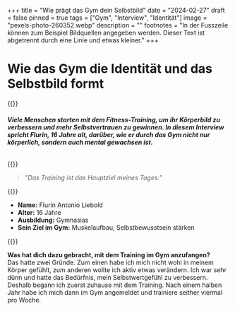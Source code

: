 +++
title = "Wie prägt das Gym dein Selbstbild"
date = "2024-02-27"
draft = false
pinned = true
tags = ["Gym", "Interview", "Identität"]
image = "pexels-photo-260352.webp"
description = ""
footnotes = "In der Fusszeile können zum Beispiel Bildquellen angegeben werden. Dieser Text ist abgetrennt durch eine Linie und etwas kleiner."
+++
# **Wie das Gym die Identität und das Selbstbild formt**

{{<lead>}}

###### **Viele Menschen starten mit dem Fitness-Training, um ihr Körperbild zu verbessern und mehr Selbstvertrauen zu gewinnen. In diesem Interview spricht Flurin, 16 Jahre alt, darüber, wie er durch das Gym nicht nur körperlich, sondern auch mental gewachsen ist.**

{{<lead>}}

> *"Das Training ist das Hauptziel meines Tages."*

{{<box>}}

* **Name:** Flurin Antonio Liebold
* **Alter:** 16 Jahre
* **Ausbildung:** Gymnasias
* **Sein Ziel im Gym:** Muskelaufbau, Selbstbewusstsein stärken

{{</box>}}

**Was hat dich dazu gebracht, mit dem Training im Gym anzufangen?**\
Das hatte zwei Gründe. Zum einen habe ich mich nicht wohl in meinem Körper gefühlt, zum anderen wollte ich aktiv etwas verändern. Ich war sehr dünn und hatte das Bedürfnis, mein Selbstwertgefühl zu verbessern. Deshalb begann ich zuerst zuhause mit dem Training. Nach einem halben Jahr habe ich mich dann im Gym angemeldet und trainiere seither viermal pro Woche.